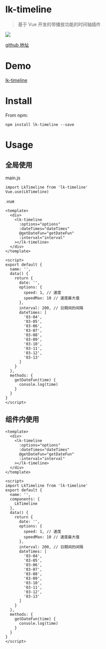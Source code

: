 # lk-timeline

> 基于 Vue 开发的带播放功能的时间轴插件

![](https://tva1.sinaimg.cn/large/00831rSTly1gd06qlr8rgg31ao06sdqr.gif)

[github 地址](https://github.com/liuzhenghe30265/lk-timeline)

# Demo

[lk-timeline](http://blog.liuzhenghe.com/lk-timeline/)

# Install

From npm:

``` 
npm install lk-timeline --save
```

# Usage

## 全局使用

main.js

``` 
import LkTimeline from 'lk-timeline'
Vue.use(LkTimeline)
```

.vue

``` 
<template>
  <div>
    <lk-timeline
      :options="options"
      :dateTimes="dateTimes"
      @getDateFun="getDateFun"
      :interval="interval"
    ></lk-timeline>
  </div>
</template>

<script>
export default {
  name: '',
  data() {
    return {
      date: '',
      options: {
        speed: 1, // 速度
        speedMax: 10 // 速度最大值
      },
      interval: 200, // 日期间的间隔
      dateTimes: [
        '03-04',
        '03-05',
        '03-06',
        '03-07',
        '03-08',
        '03-09',
        '03-10',
        '03-11',
        '03-12',
        '03-13'
      ]
    }
  },
  methods: {
    getDateFun(time) {
      console.log(time)
    }
  }
}
</script>
```

## 组件内使用

``` 
<template>
  <div>
    <lk-timeline
      :options="options"
      :dateTimes="dateTimes"
      @getDateFun="getDateFun"
      :interval="interval"
    ></lk-timeline>
  </div>
</template>

<script>
import LkTimeline from 'lk-timeline'
export default {
  name: '',
  components: {
    LkTimeline
  },
  data() {
    return {
      date: '',
      options: {
        speed: 1, // 速度
        speedMax: 10 // 速度最大值
      },
      interval: 200, // 日期间的间隔
      dateTimes: [
        '03-04',
        '03-05',
        '03-06',
        '03-07',
        '03-08',
        '03-09',
        '03-10',
        '03-11',
        '03-12',
        '03-13'
      ]
    }
  },
  methods: {
    getDateFun(time) {
      console.log(time)
    }
  }
}
</script>
```
